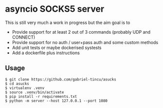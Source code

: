 # asyncio SOCKS5 server

This is still very much a work in progress but the aim goal is to

- Provide support for at least 2 out of 3 commands (probably UDP and CONNECT)
- Provide support for no auth / user+pass auth and some custom methods
- Add unit tests or maybe dockerised systests 
- Add a dockerfile plus instructions

## Usage

```shell script
$ git clone https://github.com/gabriel-tincu/asucks
$ cd asucks
$ virtualenv .venv
$ source .venv/bin/activate
$ pip install -r requirements.txt
$ python -m server --host 127.0.0.1 --port 1080
```



